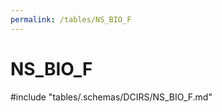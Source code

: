 ```yaml
---
permalink: /tables/NS_BIO_F
---
```

# NS_BIO_F
<!-- SPDX-License-Identifier: MPL-2.0 -->

<!-- ATTENTION : Ne pas supprimer ou modifier la ligne ci-dessous -->
#include "tables/.schemas/DCIRS/NS_BIO_F.md"
<!-- ATTENTION : Ne pas supprimer ou modifier la ligne ci-dessus -->
